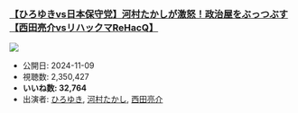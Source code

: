 ### [【ひろゆきvs日本保守党】河村たかしが激怒！政治屋をぶっつぶす【西田亮介vsリハックマReHacQ】](https://www.youtube.com/watch?v=0ecD5gpE0i8)
[![](https://img.youtube.com/vi/0ecD5gpE0i8/sddefault.jpg)](https://www.youtube.com/watch?v=0ecD5gpE0i8)
-   公開日: 2024-11-09
-   視聴数: 2,350,427
-   **いいね数: 32,764**
-   出演者: [ひろゆき](/rehacq_fan/people/ひろゆき "wikilink"), [河村たかし](/rehacq_fan/people/河村たかし "wikilink"), [西田亮介](/rehacq_fan/people/西田亮介 "wikilink")
